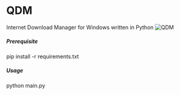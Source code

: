 # QDM
Internet Download Manager for Windows written in Python
![QDM](./_imgs/app.png)
##### Prerequisite
pip install -r requirements.txt
##### Usage
python main.py
